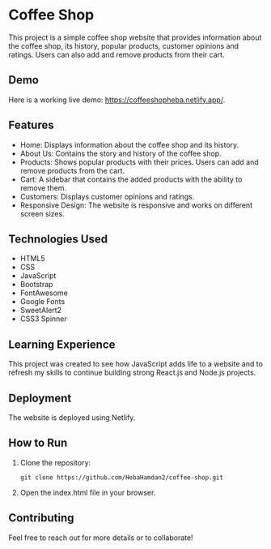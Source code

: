 # Coffee Shop 
This project is a simple coffee shop website that provides information about the coffee shop, its history, popular products, customer opinions and ratings. Users can also add and remove products from their cart.
## Demo
Here is a working live demo: https://coffeeshopheba.netlify.app/.

## Features
 - Home: Displays information about the coffee shop and its history.
 - About Us: Contains the story and history of the coffee shop.
 - Products: Shows popular products with their prices. Users can add and remove products from the cart.
 - Cart: A sidebar that contains the added products with the ability to remove them.
 - Customers: Displays customer opinions and ratings.
 - Responsive Design: The website is responsive and works on different screen sizes.
   
## Technologies Used
   - HTML5
   - CSS
   - JavaScript
   - Bootstrap
   - FontAwesome
   - Google Fonts
   - SweetAlert2
   - CSS3 Spinner
    
## Learning Experience
This project was created to see how JavaScript adds life to a website and to refresh my skills to continue building strong React.js and Node.js projects.

## Deployment
The website is deployed using Netlify.
## How to Run
1. Clone the repository:
   
   ```
   git clone https://github.com/HebaHamdan2/coffee-shop.git

   ```
   
2. Open the index.html file in your browser.

## Contributing
Feel free to reach out for more details or to collaborate!

